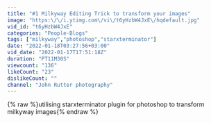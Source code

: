 ```yaml
---
title: "#1 Milkyway Editing Trick to transform your images"
image: "https:\/\/i.ytimg.com\/vi\/t6yHzbW4JxE\/hqdefault.jpg"
vid_id: "t6yHzbW4JxE"
categories: "People-Blogs"
tags: ["milkyway","photoshop","starxterminator"]
date: "2022-01-18T03:27:56+03:00"
vid_date: "2022-01-17T17:51:18Z"
duration: "PT11M30S"
viewcount: "136"
likeCount: "23"
dislikeCount: ""
channel: "John Rutter photography"
---
```

{% raw %}utilising starxterminator plugin for photoshop to transform milkyway images{% endraw %}
